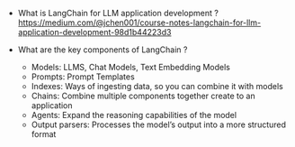 - What is LangChain for LLM application development ?
https://medium.com/@jchen001/course-notes-langchain-for-llm-application-development-98d1b44223d3

- What are the key components of LangChain ?
  - Models: LLMS, Chat Models, Text Embedding Models
  - Prompts: Prompt Templates
  - Indexes: Ways of ingesting data, so you can combine it with models
  - Chains: Combine multiple components together create to an application
  - Agents: Expand the reasoning capabilities of the model
  - Output parsers: Processes the model’s output into a more structured format